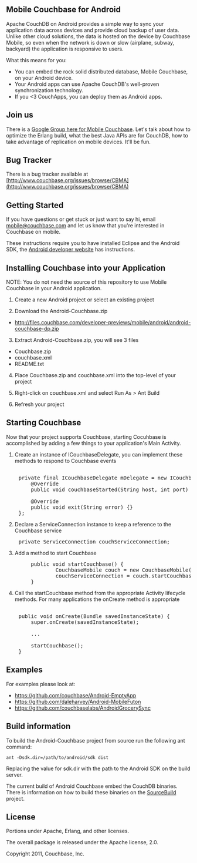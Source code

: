## Mobile Couchbase for Android

Apache CouchDB on Android provides a simple way to sync your application data across devices and provide cloud backup of user data. Unlike other cloud solutions, the data is hosted on the device by Couchbase Mobile, so even when the network is down or slow (airplane, subway, backyard) the application is responsive to users.

What this means for you:

* You can embed the rock solid distributed database, Mobile Couchbase, on your Android device.
* Your Android apps can use Apache CouchDB's well-proven synchronization technology.
* If you <3 CouchApps, you can deploy them as Android apps.

## Join us

There is a [Google Group here for Mobile Couchbase](https://groups.google.com/group/mobile-couchbase). Let's talk about how to optimize the Erlang build, what the best Java APIs are for CouchDB, how to take advantage of replication on mobile devices. It'll be fun.

## Bug Tracker

There is a bug tracker available at [http://www.couchbase.org/issues/browse/CBMA](http://www.couchbase.org/issues/browse/CBMA)

## Getting Started

If you have questions or get stuck or just want to say hi, email <mobile@couchbase.com> and let us know that you're interested in Couchbase on mobile.

These instructions require you to have installed Eclipse and the Android SDK, the [Android developer website](http://developer.android.com/sdk/installing.html) has instructions.

## Installing Couchbase into your Application

NOTE: You do not need the source of this repository to use Mobile Couchbase in your Android application.

1.  Create a new Android project or select an existing project

2.  Download the Android-Couchbase.zip
  - http://files.couchbase.com/developer-previews/mobile/android/android-couchbase-dp.zip

3.  Extract Android-Couchbase.zip, you will see 3 files
  - Couchbase.zip
  - couchbase.xml
  - README.txt

4.  Place Couchbase.zip and couchbase.xml into the top-level of your project

5.  Right-click on couchbase.xml and select Run As > Ant Build

6.  Refresh your project

## Starting Couchbase

Now that your project supports Couchbase, starting Cocuhbase is accomplished by adding a few things to your application's Main Activity.

1.  Create an instance of ICouchbaseDelegate, you can implement these methods to respond to Couchbase events
<pre>    
    private final ICouchbaseDelegate mDelegate = new ICouchbaseDelegate() {
        @Override
        public void couchbaseStarted(String host, int port) {}
    
        @Override
        public void exit(String error) {}
    };
</pre>

2.  Declare a ServiceConnection instance to keep a reference to the Couchbase service
<pre>
    private ServiceConnection couchServiceConnection;
</pre>

3.  Add a method to start Couchbase
<pre>
        public void startCouchbase() {
                CouchbaseMobile couch = new CouchbaseMobile(getBaseContext(), mCallback);
                couchServiceConnection = couch.startCouchbase();
        }
</pre>

4.  Call the startCouchbase method from the appropriate Activity lifecycle methods.  For many applications the onCreate method is appropriate
<pre>    
    public void onCreate(Bundle savedInstanceState) {
        super.onCreate(savedInstanceState);
    
        ...
    
        startCouchbase();
    }
</pre>    

## Examples

For examples please look at:

* https://github.com/couchbase/Android-EmptyApp
* https://github.com/daleharvey/Android-MobileFuton
* https://github.com/couchbaselabs/AndroidGrocerySync

## Build information

To build the Android-Couchbase project from source run the following ant command:

    ant -Dsdk.dir=/path/to/android/sdk dist

Replacing the value for sdk.dir with the path to the Android SDK on the build server.

The current build of Android Couchbase embed the CouchDB binaries. There is information on how to build these binaries on the [SourceBuild](https://github.com/couchbase/Android-Couchbase-SourceBuild) project.

## License

Portions under Apache, Erlang, and other licenses.

The overall package is released under the Apache license, 2.0.

Copyright 2011, Couchbase, Inc.
